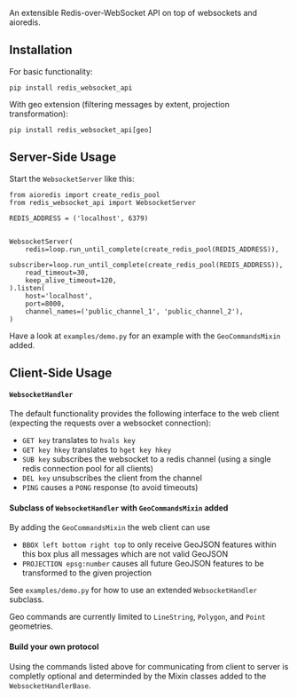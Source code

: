 An extensible Redis-over-WebSocket API on top of websockets and aioredis.


Installation
------------

For basic functionality:

    pip install redis_websocket_api

With geo extension (filtering messages by extent, projection transformation):

    pip install redis_websocket_api[geo]


Server-Side Usage
-----------------

Start the `WebsocketServer` like this:

    from aioredis import create_redis_pool
    from redis_websocket_api import WebsocketServer

    REDIS_ADDRESS = ('localhost', 6379)


    WebsocketServer(
        redis=loop.run_until_complete(create_redis_pool(REDIS_ADDRESS)),
        subscriber=loop.run_until_complete(create_redis_pool(REDIS_ADDRESS)),
        read_timeout=30,
        keep_alive_timeout=120,
    ).listen(
        host='localhost',
        port=8000,
        channel_names=('public_channel_1', 'public_channel_2'),
    )

Have a look at `examples/demo.py` for an example with the `GeoCommandsMixin`
added.


Client-Side Usage
-----------------

#### `WebsocketHandler`

The default functionality provides the following interface to the web client
(expecting the requests over a websocket connection):
- `GET key` translates to `hvals key`
- `GET key hkey` translates to `hget key hkey`
- `SUB key` subscribes the websocket to a redis channel (using a single redis
  connection pool for all clients)
- `DEL key` unsubscribes the client from the channel
- `PING` causes a `PONG` response (to avoid timeouts)

#### Subclass of `WebsocketHandler` with `GeoCommandsMixin` added

By adding the `GeoCommandsMixin` the web client can use
- `BBOX left bottom right top` to only receive GeoJSON features within this box
  plus all messages which are not valid GeoJSON
- `PROJECTION epsg:number` causes all future GeoJSON features to be transformed
  to the given projection

See `examples/demo.py` for how to use an extended `WebsocketHandler` subclass.

Geo commands are currently limited to `LineString`, `Polygon`, and `Point`
geometries.

#### Build your own protocol

Using the commands listed above for communicating from client to server is
completly optional and determinded by the Mixin classes added to the
`WebsocketHandlerBase`.
